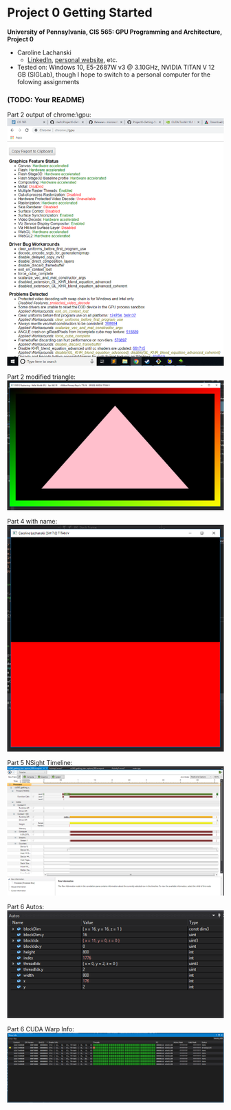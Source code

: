 Project 0 Getting Started
====================

**University of Pennsylvania, CIS 565: GPU Programming and Architecture, Project 0**

* Caroline Lachanski
  * [LinkedIn](https://www.linkedin.com/in/caroline-lachanski/), [personal website](http://carolinelachanski.com/), etc.
* Tested on: Windows 10, E5-2687W v3 @ 3.10GHz, NVIDIA TITAN V 12 GB (SIGLab), though I hope to switch to a personal computer for the folowing assignments

### (TODO: Your README)

Part 2 output of chrome:\\gpu:
![](images/chromeGpuScreenshot.png)

Part 2 modified triangle:
![](images/triangleButNowItsPink.png)

Part 4 with name:
![](images/cudaGettingStartedWithName.png)

Part 5 NSight Timeline:
![](images/nsightTimeline.png)

Part 6 Autos:
![](images/autos.png)

Part 6 CUDA Warp Info:
![](images/warpInfo.png)
